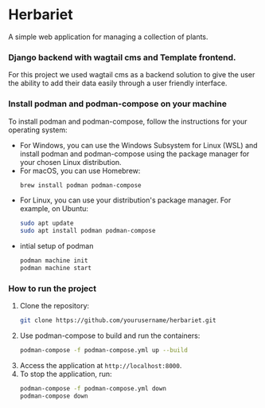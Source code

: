 # Herbariet

A simple web application for managing a collection of plants.

### Django backend with wagtail cms and Template frontend.

For this project we used wagtail cms as a backend solution to give the user the ability to add their data easily through a user friendly interface.

### Install podman and podman-compose on your machine
To install podman and podman-compose, follow the instructions for your operating system:

- For Windows, you can use the Windows Subsystem for Linux (WSL) and install podman and podman-compose using the package manager for your chosen Linux distribution.
- For macOS, you can use Homebrew:
  ```bash
  brew install podman podman-compose
  ```
- For Linux, you can use your distribution's package manager. For example, on Ubuntu:
  ```bash
  sudo apt update
  sudo apt install podman podman-compose
  ```
- intial setup of podman
    ```bash
    podman machine init
    podman machine start
    ```

### How to run the project

1. Clone the repository:
   ```bash
   git clone https://github.com/yourusername/herbariet.git
   ```
2. Use podman-compose to build and run the containers:
    ```bash
    podman-compose -f podman-compose.yml up --build
    ```
3. Access the application at `http://localhost:8000`.
4. To stop the application, run:
    ```bash
   podman-compose -f podman-compose.yml down
   podman-compose down
   ```
